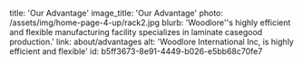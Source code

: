 title: 'Our Advantage'
image_title: 'Our Advantage'
photo: /assets/img/home-page-4-up/rack2.jpg
blurb: 'Woodlore''s highly efficient and flexible manufacturing facility specializes in laminate casegood production.'
link: about/advantages
alt: 'Woodlore International Inc, is highly efficient and flexible'
id: b5ff3673-8e91-4449-b026-e5bb68c70fe7
